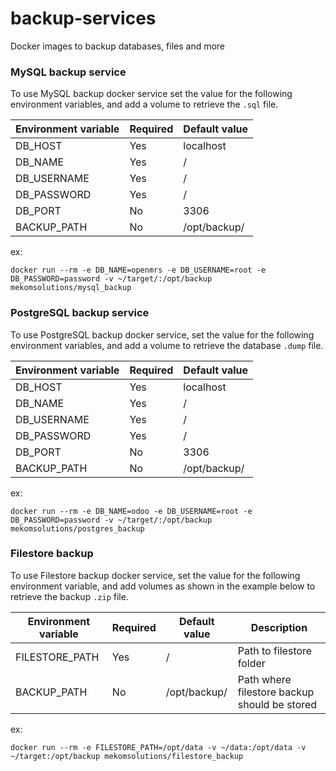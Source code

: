 # backup-services
Docker images to backup databases, files and more

### MySQL backup service

To use MySQL backup docker service set the value for the following environment variables, and add a volume to retrieve the `.sql` file.

| Environment variable | Required | Default value |
|----|----|----|
| DB_HOST | Yes | localhost |
| DB_NAME | Yes | / |
| DB_USERNAME | Yes | / |
| DB_PASSWORD | Yes | / |
| DB_PORT | No | 3306 |
| BACKUP_PATH | No | /opt/backup/ |

ex:
```
docker run --rm -e DB_NAME=openmrs -e DB_USERNAME=root -e DB_PASSWORD=password -v ~/target/:/opt/backup mekomsolutions/mysql_backup
```

### PostgreSQL backup service

To use PostgreSQL backup docker service, set the value for the following environment variables, and add a volume to retrieve the database `.dump` file.

| Environment variable | Required | Default value |
|----|----|----|
| DB_HOST | Yes | localhost |
| DB_NAME | Yes | / |
| DB_USERNAME | Yes | / |
| DB_PASSWORD | Yes | / |
| DB_PORT | No | 3306 |
| BACKUP_PATH | No | /opt/backup/ |

ex:
```
docker run --rm -e DB_NAME=odoo -e DB_USERNAME=root -e DB_PASSWORD=password -v ~/target/:/opt/backup mekomsolutions/postgres_backup
```

### Filestore backup

To use Filestore backup docker service, set the value for the following environment variable, and add volumes as shown in the example below to retrieve the backup `.zip` file.

| Environment variable | Required | Default value | Description
|----|----|----| ----|
| FILESTORE_PATH | Yes | / | Path to filestore folder
| BACKUP_PATH | No | /opt/backup/ | Path where filestore backup should be stored

ex:
```
docker run --rm -e FILESTORE_PATH=/opt/data -v ~/data:/opt/data -v ~/target:/opt/backup mekomsolutions/filestore_backup
```
